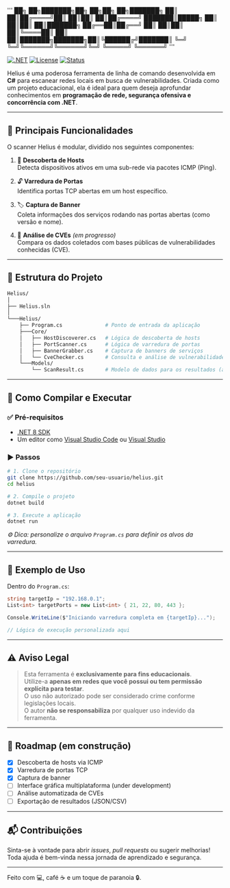 
# 
''' ██╗  ██╗███████╗██╗     ██╗██╗   ██╗███████╗
    ██║  ██║██╔════╝██║     ██║██║   ██║██╔════╝
    ███████║█████╗  ██║     ██║██║   ██║███████╗
    ██╔══██║██╔══╝  ██║     ██║██║   ██║╚════██║
    ██║  ██║███████╗███████╗██║╚██████╔╝███████║
    ╚═╝  ╚═╝╚══════╝╚══════╝╚═╝ ╚═════╝ ╚══════╝ '''
                                            
                                            
[![.NET](https://img.shields.io/badge/.NET-8.0-blueviolet)](https://dotnet.microsoft.com/)
[![License](https://img.shields.io/badge/license-MIT-green)](./LICENSE)
[![Status](https://img.shields.io/badge/status-em%20desenvolvimento-orange)]()

Helius é uma poderosa ferramenta de linha de comando desenvolvida em **C#** para escanear redes locais em busca de vulnerabilidades. Criada como um projeto educacional, ela é ideal para quem deseja aprofundar conhecimentos em **programação de rede, segurança ofensiva e concorrência com .NET**.

---

## 🧠 Principais Funcionalidades

O scanner Helius é modular, dividido nos seguintes componentes:

1. 🔎 **Descoberta de Hosts**  
   Detecta dispositivos ativos em uma sub-rede via pacotes ICMP (Ping).

2. 🔓 **Varredura de Portas**  
   Identifica portas TCP abertas em um host específico.

3. 🏷️ **Captura de Banner**  
   Coleta informações dos serviços rodando nas portas abertas (como versão e nome).

4. 🧩 **Análise de CVEs** *(em progresso)*  
   Compara os dados coletados com bases públicas de vulnerabilidades conhecidas (CVE).

---

## 🧰 Estrutura do Projeto

```bash
Helius/
│
├── Helius.sln
│
└───Helius/
    ├── Program.cs              # Ponto de entrada da aplicação
    ├───Core/
    │   ├── HostDiscoverer.cs   # Lógica de descoberta de hosts
    │   ├── PortScanner.cs      # Lógica de varredura de portas
    │   ├── BannerGrabber.cs    # Captura de banners de serviços
    │   └── CveChecker.cs       # Consulta e análise de vulnerabilidades (CVE)
    └───Models/
        └── ScanResult.cs       # Modelo de dados para os resultados (a ser implementado)
```

---

## 🚀 Como Compilar e Executar

### ✅ Pré-requisitos

- [.NET 8 SDK](https://dotnet.microsoft.com/download)
- Um editor como [Visual Studio Code](https://code.visualstudio.com/) ou [Visual Studio](https://visualstudio.microsoft.com/)

### ▶️ Passos

```bash
# 1. Clone o repositório
git clone https://github.com/seu-usuario/helius.git
cd helius

# 2. Compile o projeto
dotnet build

# 3. Execute a aplicação
dotnet run
```

*⚙️ Dica: personalize o arquivo `Program.cs` para definir os alvos da varredura.*

---

## 🧪 Exemplo de Uso

Dentro do `Program.cs`:

```csharp
string targetIp = "192.168.0.1";
List<int> targetPorts = new List<int> { 21, 22, 80, 443 };

Console.WriteLine($"Iniciando varredura completa em {targetIp}...");

// Lógica de execução personalizada aqui
```

---

## ⚠️ Aviso Legal

> Esta ferramenta é **exclusivamente para fins educacionais**.  
> Utilize-a **apenas em redes que você possui ou tem permissão explícita para testar**.  
> O uso não autorizado pode ser considerado crime conforme legislações locais.  
> O autor **não se responsabiliza** por qualquer uso indevido da ferramenta.

---

## 📌 Roadmap (em construção)

- [x] Descoberta de hosts via ICMP  
- [x] Varredura de portas TCP  
- [x] Captura de banner
- [ ] Interface gráfica multiplataforma (under development)   
- [ ] Análise automatizada de CVEs  
- [ ] Exportação de resultados (JSON/CSV)   

---

## 📬 Contribuições

Sinta-se à vontade para abrir *issues*, *pull requests* ou sugerir melhorias! Toda ajuda é bem-vinda nessa jornada de aprendizado e segurança.

---

Feito com 💻, café ☕ e um toque de paranoia 🔒.
